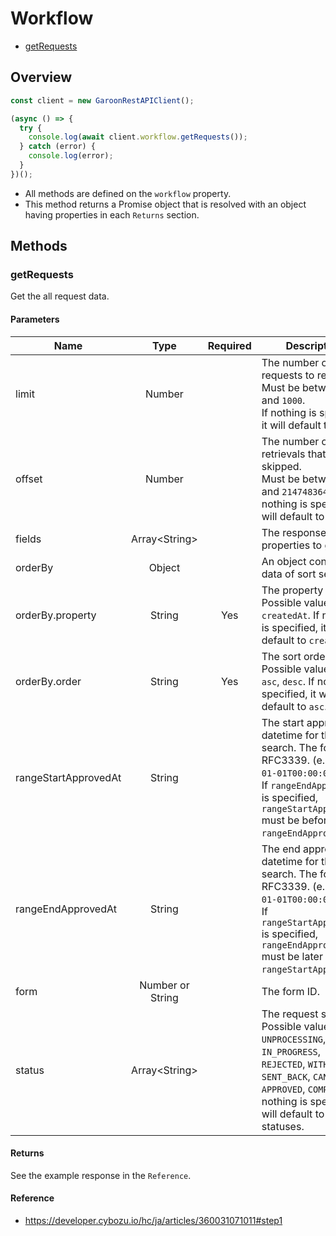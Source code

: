 # Workflow

- [getRequests](#getrequests)

## Overview

```ts
const client = new GaroonRestAPIClient();

(async () => {
  try {
    console.log(await client.workflow.getRequests());
  } catch (error) {
    console.log(error);
  }
})();
```

- All methods are defined on the `workflow` property.
- This method returns a Promise object that is resolved with an object having properties in each `Returns` section.

## Methods

### getRequests

Get the all request data.

#### Parameters

| Name                 |       Type       | Required | Description                                                                                                                                                                                                   |
| -------------------- | :--------------: | :------: | ------------------------------------------------------------------------------------------------------------------------------------------------------------------------------------------------------------- |
| limit                |      Number      |          | The number of requests to retrieve.<br />Must be between `1` and `1000`.<br />If nothing is specified, it will default to `100`.                                                                              |
| offset               |      Number      |          | The number of retrievals that will be skipped.<br />Must be between `0` and `2147483647`. If nothing is specified, it will default to `0`.                                                                    |
| fields               | Array\<String\>  |          | The response properties to get.                                                                                                                                                                               |
| orderBy              |      Object      |          | An object containing data of sort settings.                                                                                                                                                                   |
| orderBy.property     |      String      |   Yes    | The property name. Possible values are: `createdAt`. If nothing is specified, it will default to `createdAt`.                                                                                                 |
| orderBy.order        |      String      |   Yes    | The sort order. Possible values are: `asc`, `desc`. If nothing is specified, it will default to `asc`.                                                                                                        |
| rangeStartApprovedAt |      String      |          | The start approved datetime for the search. The format is RFC3339. (e.g. `2020-01-01T00:00:00Z`)<br />If `rangeEndApprovedAt` is specified, `rangeStartApprovedAt` must be before the `rangeEndApprovedAt`.   |
| rangeEndApprovedAt   |      String      |          | The end approved datetime for the search. The format is RFC3339. (e.g. `2020-01-01T00:00:00Z`)<br />If `rangeStartApprovedAt` is specified, `rangeEndApprovedAt` must be later than `rangeStartApprovedAt`.   |
| form                 | Number or String |          | The form ID.                                                                                                                                                                                                  |
| status               | Array\<String\>  |          | The request status. Possible values are: `UNPROCESSING`, `IN_PROGRESS`, `REJECTED`, `WITHDRAWN`, `SENT_BACK`, `CANCELLED`, `APPROVED`, `COMPLETED`. If nothing is specified, it will default to all statuses. |

#### Returns

See the example response in the `Reference`.

#### Reference

- https://developer.cybozu.io/hc/ja/articles/360031071011#step1
